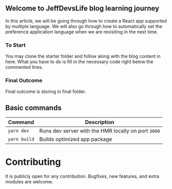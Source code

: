 ## Welcome to JeffDevsLife blog learning journey

In this article, we will be going through how to create a React app supported by multiple language. We will also go through how to automatically set the preference application language when we are revisiting in the next time.

### To Start

You may clone the starter folder and follow along with the blog content in here. What you have to do is fill in the necessary code right below the commented lines.

### Final Outcome

Final outcome is storing in final folder.

## Basic commands

| Command      | Description                                         |
| ------------ | --------------------------------------------------- |
| `yarn dev`   | Runs dev server with the HMR locally on port `3000` |
| `yarn build` | Builds optimized app package                        |

# Contributing

It is publicly open for any contribution. Bugfixes, new features, and extra modules are welcome.

